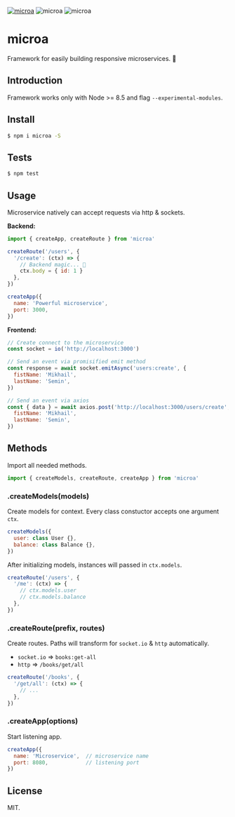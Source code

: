 [![microa](https://img.shields.io/npm/v/microa.svg?style=flat-square)](https://www.npmjs.com/package/microa)
![microa](https://img.shields.io/travis/bifot/microa/master.svg?style=flat-square)
![microa](https://img.shields.io/badge/code%20style-airbnb-brightgreen.svg?style=flat-square)

# microa

Framework for easily building responsive microservices. 🔬

## Introduction

Framework works only with Node >= 8.5 and flag `--experimental-modules`.

## Install

```sh
$ npm i microa -S
```

## Tests

```sh
$ npm test
```

## Usage

Microservice natively can accept requests via http & sockets.

**Backend:**

```js
import { createApp, createRoute } from 'microa'

createRoute('/users', {
  '/create': (ctx) => {
    // Backend magic... 🧙
    ctx.body = { id: 1 }
  },
})

createApp({
  name: 'Powerful microservice',
  port: 3000,
})
```

**Frontend:**

```js
// Create connect to the microservice
const socket = io('http://localhost:3000')

// Send an event via promisified emit method
const response = await socket.emitAsync('users:create', {
  fistName: 'Mikhail',
  lastName: 'Semin',
})
```

```js
// Send an event via axios
const { data } = await axios.post('http://localhost:3000/users/create', {
  fistName: 'Mikhail',
  lastName: 'Semin',
})
```

## Methods

Import all needed methods.

```js
import { createModels, createRoute, createApp } from 'microa'
```

### .createModels(models)

Create models for context. Every class constuctor accepts one argument `ctx`.

```js
createModels({
  user: class User {},
  balance: class Balance {},
})
```

After initializing models, instances will passed in `ctx.models`.

```js
createRoute('/users', {
  '/me': (ctx) => {
    // ctx.models.user
    // ctx.models.balance
  },
})
```

### .createRoute(prefix, routes)

Create routes. Paths will transform for `socket.io` & `http` automatically.

* `socket.io` => `books:get-all`
* `http` => `/books/get/all`

```js
createRoute('/books', {
  '/get/all': (ctx) => {
    // ...
  },
})
```

### .createApp(options)

Start listening app.

```js
createApp({
  name: 'Microservice',  // microservice name
  port: 8080,            // listening port
})
```

## License

MIT.